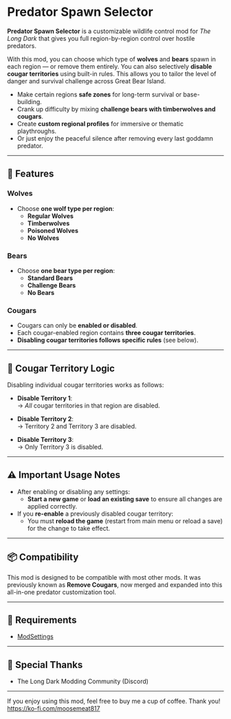 # Predator Spawn Selector

**Predator Spawn Selector** is a customizable wildlife control mod for *The Long Dark* that gives you full region-by-region control over hostile predators.

With this mod, you can choose which type of **wolves** and **bears** spawn in each region — or remove them entirely. You can also selectively **disable cougar territories** using built-in rules. This allows you to tailor the level of danger and survival challenge across Great Bear Island.

- Make certain regions **safe zones** for long-term survival or base-building.
- Crank up difficulty by mixing **challenge bears with timberwolves and cougars**.
- Create **custom regional profiles** for immersive or thematic playthroughs.
- Or just enjoy the peaceful silence after removing every last goddamn predator.

---

## 🔧 Features

### Wolves
- Choose **one wolf type per region**:
  - **Regular Wolves**
  - **Timberwolves**
  - **Poisoned Wolves**
  - **No Wolves**
  
### Bears
- Choose **one bear type per region**:
  - **Standard Bears**
  - **Challenge Bears**
  - **No Bears**

### Cougars
- Cougars can only be **enabled or disabled**.
- Each cougar-enabled region contains **three cougar territories**.
- **Disabling cougar territories follows specific rules** (see below).

---

## 🐾 Cougar Territory Logic

Disabling individual cougar territories works as follows:

- **Disable Territory 1**:  
  → *All* cougar territories in that region are disabled.

- **Disable Territory 2**:  
  → Territory 2 and Territory 3 are disabled.

- **Disable Territory 3**:  
  → Only Territory 3 is disabled.

---

## ⚠️ Important Usage Notes

- After enabling or disabling any settings:
  - **Start a new game** or **load an existing save** to ensure all changes are applied correctly.
- If you **re-enable** a previously disabled cougar territory:
  - You must **reload the game** (restart from main menu or reload a save) for the change to take effect.

---

## 📦 Compatibility

This mod is designed to be compatible with most other mods. It was previously known as **Remove Cougars**, now merged and expanded into this all-in-one predator customization tool.

---

## 🧱 Requirements

- [ModSettings](https://github.com/zeobviouslyfakeacc/ModSettings)

---

## 🙏 Special Thanks

- The Long Dark Modding Community (Discord)

---


If you enjoy using this mod, feel free to buy me a cup of coffee.  Thank you!
https://ko-fi.com/moosemeat817

